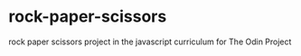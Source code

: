 # rock-paper-scissors
rock paper scissors project in the javascript curriculum for The Odin Project

